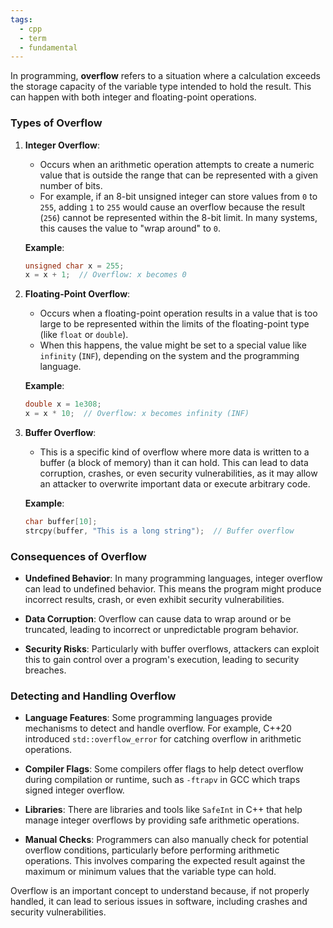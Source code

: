 ```yaml
---
tags:
  - cpp
  - term
  - fundamental
---
```


In programming, **overflow** refers to a situation where a calculation exceeds the storage capacity of the variable type intended to hold the result. This can happen with both integer and floating-point operations.

### Types of Overflow

1. **Integer Overflow**:
   - Occurs when an arithmetic operation attempts to create a numeric value that is outside the range that can be represented with a given number of bits.
   - For example, if an 8-bit unsigned integer can store values from `0` to `255`, adding `1` to `255` would cause an overflow because the result (`256`) cannot be represented within the 8-bit limit. In many systems, this causes the value to "wrap around" to `0`.

   **Example**:
   ```cpp
   unsigned char x = 255;
   x = x + 1;  // Overflow: x becomes 0
   ```

2. **Floating-Point Overflow**:
   - Occurs when a floating-point operation results in a value that is too large to be represented within the limits of the floating-point type (like `float` or `double`).
   - When this happens, the value might be set to a special value like `infinity` (`INF`), depending on the system and the programming language.

   **Example**:
   ```cpp
   double x = 1e308;
   x = x * 10;  // Overflow: x becomes infinity (INF)
   ```

3. **Buffer Overflow**:
   - This is a specific kind of overflow where more data is written to a buffer (a block of memory) than it can hold. This can lead to data corruption, crashes, or even security vulnerabilities, as it may allow an attacker to overwrite important data or execute arbitrary code.

   **Example**:
   ```cpp
   char buffer[10];
   strcpy(buffer, "This is a long string");  // Buffer overflow
   ```

### Consequences of Overflow

- **Undefined Behavior**: In many programming languages, integer overflow can lead to undefined behavior. This means the program might produce incorrect results, crash, or even exhibit security vulnerabilities.
  
- **Data Corruption**: Overflow can cause data to wrap around or be truncated, leading to incorrect or unpredictable program behavior.

- **Security Risks**: Particularly with buffer overflows, attackers can exploit this to gain control over a program's execution, leading to security breaches.

### Detecting and Handling Overflow

- **Language Features**: Some programming languages provide mechanisms to detect and handle overflow. For example, C++20 introduced `std::overflow_error` for catching overflow in arithmetic operations.
  
- **Compiler Flags**: Some compilers offer flags to help detect overflow during compilation or runtime, such as `-ftrapv` in GCC which traps signed integer overflow.

- **Libraries**: There are libraries and tools like `SafeInt` in C++ that help manage integer overflows by providing safe arithmetic operations.

- **Manual Checks**: Programmers can also manually check for potential overflow conditions, particularly before performing arithmetic operations. This involves comparing the expected result against the maximum or minimum values that the variable type can hold.

Overflow is an important concept to understand because, if not properly handled, it can lead to serious issues in software, including crashes and security vulnerabilities.

